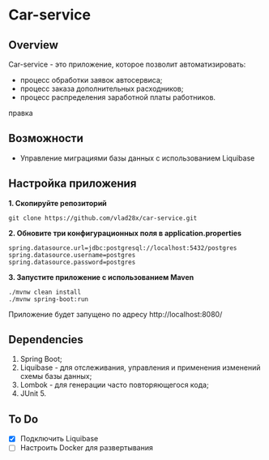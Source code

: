# Car-service

## Overview
Car-service - это приложение, которое позволит автоматизировать:
* процесс обработки заявок автосервиса; 
* процесс заказа дополнительных расходников; 
* процесс распределения заработной платы работников.

правка
## Возможности

* Управление миграциями базы данных с использованием Liquibase

## Настройка приложения

**1. Скопируйте репозиторий**

```
git clone https://github.com/vlad28x/car-service.git
```

**2. Обновите три конфигурационных поля в application.properties**

```
spring.datasource.url=jdbc:postgresql://localhost:5432/postgres
spring.datasource.username=postgres
spring.datasource.password=postgres
```

**3. Запустите приложение с использованием Maven**

```
./mvnw clean install
./mvnw spring-boot:run
```

Приложение будет запущено по адресу http://localhost:8080/

## Dependencies

1. Spring Boot;
2. Liquibase - для отслеживания, управления и применения изменений схемы базы данных;
3. Lombok - для генерации часто повторяющегося кода;
4. JUnit 5.

## To Do
- [x] Подключить Liquibase
- [ ] Настроить Docker для развертывания
